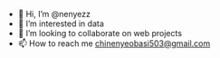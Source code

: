 - 👋 Hi, I’m @nenyezz
- 👀 I’m interested in data
- 💞️ I’m looking to collaborate on web projects 
- 📫 How to reach me chinenyeobasi503@gmail.com

<!---
nenyezz/nenyezz is a ✨ special ✨ repository because its `README.md` (this file) appears on your GitHub profile.
You can click the Preview link to take a look at your changes.
--->
